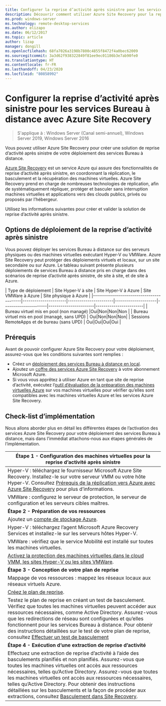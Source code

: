 ```yaml
---
title: Configurer la reprise d’activité après sinistre pour les services Bureau à distance avec Azure Site Recovery
description: Découvrir comment utiliser Azure Site Recovery pour la reprise d’activité après sinistre dans un déploiement des services Bureau à distance
ms.prod: windows-server
ms.technology: remote-desktop-services
ms.author: elizapo
ms.date: 06/12/2017
ms.topic: article
author: lizap
manager: dongill
ms.openlocfilehash: 68fa7026a3198b7800c4855f8472f4a0bec62009
ms.sourcegitcommit: 3a3d62f938322849f81ee9ec01186b3e7ab90fe0
ms.translationtype: HT
ms.contentlocale: fr-FR
ms.lasthandoff: 04/23/2020
ms.locfileid: "80858992"
---
```

# <a name="set-up-disaster-recovery-for-rds-using-azure-site-recovery"></a>Configurer la reprise d’activité après sinistre pour les services Bureau à distance avec Azure Site Recovery

>S'applique à : Windows Server (Canal semi-annuel), Windows Server 2019, Windows Server 2016

Vous pouvez utiliser Azure Site Recovery pour créer une solution de reprise d’activité après sinistre de votre déploiement des services Bureau à distance. 

[Azure Site Recovery](/azure/site-recovery/site-recovery-overview) est un service Azure qui assure des fonctionnalités de reprise d’activité après sinistre, en coordonnant la réplication, le basculement et la récupération des machines virtuelles. Azure Site Recovery prend en charge de nombreuses technologies de réplication, afin de systématiquement répliquer, protéger et basculer sans interruption machines virtuelles et applications vers des clouds publics, privés ou proposés par l’hébergeur. 

Utilisez les informations suivantes pour créer et valider la solution de reprise d’activité après sinistre.

## <a name="disaster-recovery-deployment-options"></a>Options de déploiement de la reprise d’activité après sinistre

Vous pouvez déployer les services Bureau à distance sur des serveurs physiques ou des machines virtuelles exécutant Hyper-V ou VMWare. Azure Site Recovery peut protéger des déploiements virtuels et locaux, sur un site secondaire ou sur Azure. Le tableau suivant présente plusieurs déploiements de services Bureau à distance pris en charge dans des scénarios de reprise d’activité après sinistre, de site à site, et de site à Azure.

| Type de déploiement                          | Site Hyper-V à site | Site Hyper-V à Azure | Site VMWare à Azure | Site physique à Azure |
|------------------------------------------|----------------------|-----------------------|---------------------|----------------------|-----------------------|------------------------|
| Bureau virtuel mis en pool (non managé)       |Oui|Non|Non|Non |
| Bureau virtuel mis en pool (managé, sans UPD) | Oui|Non|Non|Non|
| Sessions RemoteApps et de bureau (sans UPD) | Oui|Oui|Oui|Oui  |

## <a name="prerequisites"></a>Prérequis

Avant de pouvoir configurer Azure Site Recovery pour votre déploiement, assurez-vous que les conditions suivantes sont remplies :

- Créez un [déploiement des services Bureau à distance en local](rds-deploy-infrastructure.md).
- Ajoutez un [coffre des services Azure Site Recovery](/azure/site-recovery/site-recovery-vmm-to-azure#create-a-recovery-services-vault) à votre abonnement Microsoft Azure.
- Si vous vous apprêtez à utiliser Azure en tant que site de reprise d’activité, exécutez l’[outil d’évaluation de la préparation des machines virtuelles Azure](https://azure.microsoft.com/downloads/vm-readiness-assessment/) sur vos machines virtuelles pour vérifier qu’elles sont compatibles avec les machines virtuelles Azure et les services Azure Site Recovery.
 
## <a name="implementation-checklist"></a>Check-list d’implémentation

Nous allons aborder plus en détail les différentes étapes de l’activation des services Azure Site Recovery pour votre déploiement des services Bureau à distance, mais dans l’immédiat attachons-nous aux étapes générales de l’implémentation.

| **Étape 1 - Configuration des machines virtuelles pour la reprise d’activité après sinistre**                                                                                                                                                                                               |
|--------------------------------------------------------------------------------------------------------------------------------------------------------------------------------------------------------------------------------------------|
| Hyper-V : téléchargez le fournisseur Microsoft Azure Site Recovery. Installez-le sur votre serveur VMM ou votre hôte Hyper-V. Consultez [Prérequis de la réplication vers Azure avec Azure Site Recovery](/azure/site-recovery/site-recovery-prereq) pour plus d’informations.                                                                                                                             |
| VMWare : configurez le serveur de protection, le serveur de configuration et les serveurs cibles maîtres.                                                                                                                                                      |
| **Étape 2 - Préparation de vos ressources**                                                                                                                                                                                                           |
| Ajoutez un [compte de stockage Azure](/azure/storage/storage-create-storage-account).                                                                                                                                                                                                              |
| Hyper-V : téléchargez l’agent Microsoft Azure Recovery Services et installez-le sur les serveurs hôtes Hyper-V.                                                                                                                                     |
| VMWare : vérifiez que le service Mobilité est installé sur toutes les machines virtuelles.                                                                                                                                                                           |
| [Activez la protection des machines virtuelles dans le cloud VMM, les sites Hyper-V ou les sites VMWare](rds-enable-dr-with-asr.md).                                                                                                                                                                    |
| **Étape 3 - Conception de votre plan de reprise**                                                                                                                                                                                                        |
| Mappage de vos ressources : mappez les réseaux locaux aux réseaux virtuels Azure.                                                                                                                                                                              |
| [Créez le plan de reprise](rds-disaster-recovery-plan.md). |
| Testez le plan de reprise en créant un test de basculement. Vérifiez que toutes les machines virtuelles peuvent accéder aux ressources nécessaires, comme Active Directory. Assurez-vous que les redirections de réseau sont configurées et qu’elles fonctionnent pour les services Bureau à distance. Pour obtenir des instructions détaillées sur le test de votre plan de reprise, consultez [Effectuer un test de basculement](/azure/site-recovery/site-recovery-test-failover-to-azure)|
| **Étape 4 - Exécution d’une extraction de reprise d’activité**                                                                                                                                                                                                     |
| Effectuez une extraction de reprise d’activité à l’aide des basculements planifiés et non planifiés. Assurez-vous que toutes les machines virtuelles ont accès aux ressources nécessaires, telles qu’Active Directory. Assurez-vous que toutes les machines virtuelles ont accès aux ressources nécessaires, telles qu’Active Directory. Pour obtenir des instructions détaillées sur les basculements et la façon de procéder aux extractions, consultez [Basculement dans Site Recovery](/azure/site-recovery/site-recovery-failover).|


